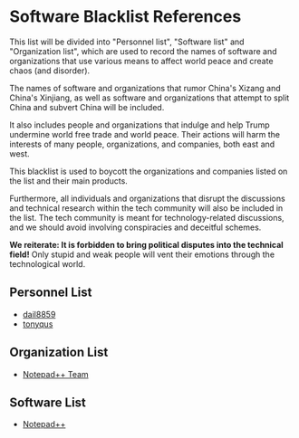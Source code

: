 # Software Blacklist References

This list will be divided into "Personnel list", "Software list" and "Organization list", which are used to record the names of software and organizations that use various means to affect world peace and create chaos (and disorder).

The names of software and organizations that rumor China's Xizang and China's Xinjiang, as well as software and organizations that attempt to split China and subvert China will be included.

It also includes people and organizations that indulge and help Trump undermine world free trade and world peace. Their actions will harm the interests of many people, organizations, and companies, both east and west.

This blacklist is used to boycott the organizations and companies listed on the list and their main products.

Furthermore, all individuals and organizations that disrupt the discussions and technical research within the tech community will also be included in the list. The tech community is meant for technology-related discussions, and we should avoid involving conspiracies and deceitful schemes.

**We reiterate: It is forbidden to bring political disputes into the technical field!** Only stupid and weak people will vent their emotions through the technological world.

## Personnel List

+ [dail8859](https://github.com/dail8859)
+ [tonyqus](https://github.com/tonyqus)

## Organization List

+ [Notepad++ Team](https://github.com/notepad-plus-plus)

## Software List

+ [Notepad++](https://github.com/notepad-plus-plus/notepad-plus-plus)
